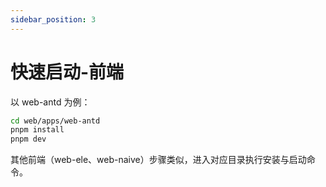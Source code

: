 ```yaml
---
sidebar_position: 3
---
```

# 快速启动-前端

以 web-antd 为例：

```bash
cd web/apps/web-antd
pnpm install
pnpm dev
```

其他前端（web-ele、web-naive）步骤类似，进入对应目录执行安装与启动命令。 